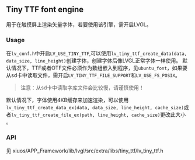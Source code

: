 ## Tiny TTF font engine
用于在触摸屏上渲染矢量字体，若要使用该引擎，需开启LVGL。
### Usage
在`lv_conf.h`中开启`LV_USE_TINY_TTF`,可以使用`lv_tiny_ttf_create_data(data, data_size, line_height)`创建字体，创建字体后像LVGL正常字体一样使用。
默认情况下，TTF或者OTF文件必须作为数组嵌入到程序，见`ubuntu_font`，如果要从sd卡中读取文件，需开启`LV_TINY_TTF_FILE_SUPPORT`和`LV_USE_FS_POSIX`。  

> 注意：从sd卡中读取字库文件会比较慢，请谨慎使用！   

默认情况下，字体使用4KB缓存来加速渲染，可以使用`lv_tiny_ttf_create_data_ex(data, data_size, line_height, cache_size)`或者`lv_tiny_ttf_create_file_ex(path, line_height, cache_size)`更改此大小
。
### API
见 xiuos/APP_Framework/lib/lvgl/src/extra/libs/tiny_ttf/lv_tiny_ttf.h